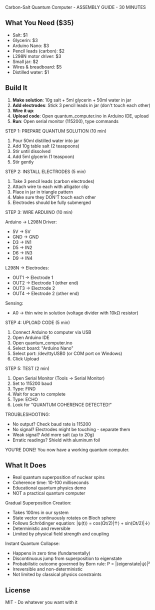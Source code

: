 Carbon-Salt Quantum Computer - ASSEMBLY GUIDE - 30 MINUTES


## What You Need ($35)

- Salt: $1
- Glycerin: $3  
- Arduino Nano: $3
- Pencil leads (carbon): $2
- L298N motor driver: $3
- Small jar: $2
- Wires & breadboard: $5
- Distilled water: $1

## Build It

1. **Make solution**: 10g salt + 5ml glycerin + 50ml water in jar
2. **Add electrodes**: Stick 3 pencil leads in jar (don't touch each other)
3. **Wire it up**:
4. **Upload code**: Open quantum_computer.ino in Arduino IDE, upload
5. **Run**: Open serial monitor (115200), type commands

STEP 1: PREPARE QUANTUM SOLUTION (10 min)
1. Pour 50ml distilled water into jar
2. Add 10g table salt (2 teaspoons)
3. Stir until dissolved
4. Add 5ml glycerin (1 teaspoon)
5. Stir gently

STEP 2: INSTALL ELECTRODES (5 min)
1. Take 3 pencil leads (carbon electrodes)
2. Attach wire to each with alligator clip
3. Place in jar in triangle pattern
4. Make sure they DON'T touch each other
5. Electrodes should be fully submerged

STEP 3: WIRE ARDUINO (10 min)

Arduino → L298N Driver:
- 5V → 5V
- GND → GND
- D3 → IN1
- D5 → IN2  
- D6 → IN3
- D9 → IN4

L298N → Electrodes:
- OUT1 → Electrode 1
- OUT2 → Electrode 1 (other end)
- OUT3 → Electrode 2
- OUT4 → Electrode 2 (other end)

Sensing:
- A0 → thin wire in solution (voltage divider with 10kΩ resistor)

STEP 4: UPLOAD CODE (5 min)
1. Connect Arduino to computer via USB
2. Open Arduino IDE
3. Open quantum_computer.ino
4. Select board: "Arduino Nano"
5. Select port: /dev/ttyUSB0 (or COM port on Windows)
6. Click Upload

STEP 5: TEST (2 min)
1. Open Serial Monitor (Tools → Serial Monitor)
2. Set to 115200 baud
3. Type: FIND
4. Wait for scan to complete
5. Type: ECHO
6. Look for "QUANTUM COHERENCE DETECTED!"



TROUBLESHOOTING:
- No output? Check baud rate is 115200
- No signal? Electrodes might be touching - separate them
- Weak signal? Add more salt (up to 20g)
- Erratic readings? Shield with aluminum foil

YOU'RE DONE! You now have a working quantum computer.


## What It Does

- Real quantum superposition of nuclear spins
- Coherence time: 10-100 milliseconds
- Educational quantum physics demo
- NOT a practical quantum computer

Gradual Superposition Creation:
- Takes 100ms in our system
- State vector continuously rotates on Bloch sphere
- Follows Schrödinger equation: |ψ(t)⟩ = cos(Ωt/2)|↑⟩ + sin(Ωt/2)|↓⟩
- Deterministic and reversible
- Limited by physical field strength and coupling

Instant Quantum Collapse:
- Happens in zero time (fundamentally)
- Discontinuous jump from superposition to eigenstate
- Probabilistic outcome governed by Born rule: P = |⟨eigenstate|ψ⟩|²
- Irreversible and non-deterministic
- Not limited by classical physics constraints


## License

MIT - Do whatever you want with it

